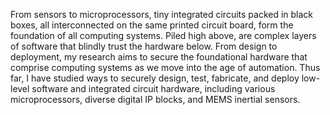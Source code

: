 From sensors to microprocessors, tiny integrated circuits packed in black boxes,
all interconnected on the same printed circuit board, form the foundation of all
computing systems. Piled high above, are complex layers of software that blindly
trust the hardware below. From design to deployment, my research aims to secure
the foundational hardware that comprise computing systems as we move into the
age of automation. Thus far, I have studied ways to securely design, test,
fabricate, and deploy low-level software and integrated circuit hardware,
including various microprocessors, diverse digital IP blocks, and MEMS inertial
sensors.
